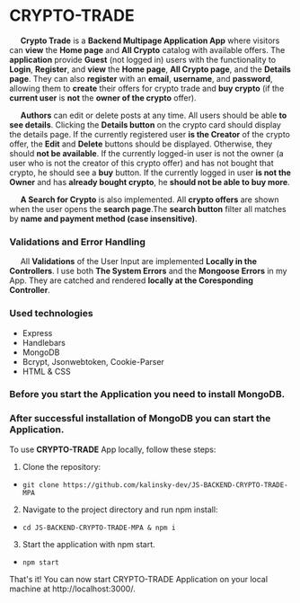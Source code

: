 # CRYPTO-TRADE

&nbsp; &nbsp; &nbsp;**Crypto Trade** is a **Backend Multipage Application App** where visitors can **view** the **Home page** and **All Crypto** catalog with available offers. The **application** provide **Guest** (not logged in) users with the functionality to **Login**, **Register**, and **view** the **Home page**, **All Crypto page**, and the **Details page**. They can also **register** with an **email**, **username**, and **password**, allowing them to **create** their offers for crypto trade and **buy crypto** (if the **current user** is **not** the **owner of the crypto** offer). 

&nbsp; &nbsp; &nbsp;**Authors** can edit or delete posts at any time. All users should be able **to see details**. Clicking the **Details button** on the crypto card should display the details page. If the currently registered user **is the Creator** of the crypto offer, the **Edit** and **Delete** buttons should be displayed. Otherwise, they should **not be available**. If the currently logged-in user is not the owner (a user who is not the creator of this crypto offer) and has not bought that crypto, he should see a **buy** button. If the currently logged in user **is not the Owner** and has **already bought crypto**, he **should not be able to buy more**.

&nbsp; &nbsp; &nbsp;**A Search for Crypto** is also implemented. All **crypto offers** are shown when the user opens the **search page**.The **search button** filter all matches by **name and payment method (case insensitive)**.


### Validations and Error Handling

&nbsp; &nbsp; &nbsp;All **Validations** of the User Input are implemented **Locally in the Controllers**. I use both **The System Errors** and the **Mongoose Errors** in my App. They are catched and rendered **locally at the Coresponding Controller**.

### Used technologies

- Express
- Handlebars
- MongoDB
- Bcrypt, Jsonwebtoken, Cookie-Parser
- HTML & CSS

### Before you start the Application you need to install MongoDB.

### After successful installation of MongoDB you can start the Application.

To use **CRYPTO-TRADE** App locally, follow these steps:

1.  Clone the repository:

- `git clone https://github.com/kalinsky-dev/JS-BACKEND-CRYPTO-TRADE-MPA`

2.  Navigate to the project directory and run npm install:

- `cd JS-BACKEND-CRYPTO-TRADE-MPA & npm i`

3.  Start the application with npm start.

- `npm start`

That's it! You can now start CRYPTO-TRADE Application on your local machine at http://localhost:3000/.
